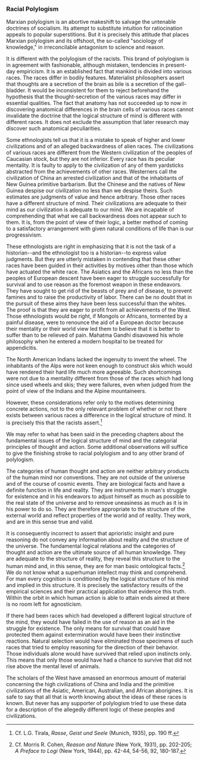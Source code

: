 ### Racial Polylogism

Marxian polylogism is an abortive makeshift to salvage the untenable doctrines of socialism. Its attempt to substitute intuition for ratiocination appeals to popular superstitions. But it is precisely this attitude that places Marxian polylogism and its offshoot, the so-called "sociology of knowledge," in irreconcilable antagonism to science and reason.

It is different with the polylogism of the racists. This brand of polylogism is in agreement with fashionable, although mistaken, tendencies in present-day empiricism. It is an established fact that mankind is divided into various races. The races differ in bodily features. Materialist philosophers assert that thoughts are a secretion of the brain as bile is a secretion of the gall-bladder. It would be inconsistent for them to reject beforehand the hypothesis that the thought-secretion of the various races may differ in essential qualities. The fact that anatomy has not succeeded up to now in discovering anatomical differences in the brain cells of various races cannot invalidate the doctrine that the logical structure of mind is different with different races. It does not exclude the assumption that later research may discover such anatomical peculiarities.

Some ethnologists tell us that it is a mistake to speak of higher and lower civilizations and of an alleged backwardness of alien races. The civilizations of various races are different from the Western civilization of the peoples of Caucasian stock, but they are not inferior. Every race has its peculiar mentality. It is faulty to apply to the civilization of any of them yardsticks abstracted from the achievements of other races. Westerners call the civilization of China an arrested civilization and that of the inhabitants of New Guinea primitive barbarism. But the Chinese and the natives of New Guinea despise our civilization no less than we despise theirs. Such estimates are judgments of value and hence arbitrary. Those other races have a different structure of mind. Their civilizations are adequate to their mind as our civilization is adequate to our mind. We are incapable of comprehending that what we call backwardness does not appear such to them. It is, from the point of view of their logic, a better method of coming to a satisfactory arrangement with given natural conditions of life than is our progressivism.

These ethnologists are right in emphasizing that it is not the task of a historian--and the ethnologist too is a historian--to express value judgments. But they are utterly mistaken in contending that these other races have been guided in their activities by motives other than those which have actuated the white race. The Asiatics and the Africans no less than the peoples of European descent have been eager to struggle successfully for survival and to use reason as the foremost weapon in these endeavors. They have sought to get rid of the beasts of prey and of disease, to prevent famines and to raise the productivity of labor. There can be no doubt that in the pursuit of these aims they have been less successful than the whites. The proof is that they are eager to profit from all achievements of the West. Those ethnologists would be right, if Mongols or Africans, tormented by a painful disease, were to renounce the aid of a European doctor because their mentality or their world view led them to believe that it is better to suffer than to be relieved of pain. Mahatma Gandhi disavowed his whole philosophy when he entered a modern hospital to be treated for appendicitis.

The North American Indians lacked the ingenuity to invent the wheel. The inhabitants of the Alps were not keen enough to construct skis which would have rendered their hard life much more agreeable. Such shortcomings were not due to a mentality different from those of the races which had long since used wheels and skis; they were failures, even when judged from the point of view of the Indians and the Alpine mountaineers.

However, these considerations refer only to the motives determining concrete actions, not to the only relevant problem of whether or not there exists between various races a difference in the logical structure of mind. It is precisely this that the racists assert.[^13]

[^13]: Cf. L.G. Tirala, *Rasse, Geist und Seele* (Munich, 1935), pp. 190 ff.

We may refer to what has been said in the preceding chapters about the fundamental issues of the logical structure of mind and the categorial principles of thought and action. Some additional observations will suffice to give the finishing stroke to racial polylogism and to any other brand of polylogism.

The categories of human thought and action are neither arbitrary products of the human mind nor conventions. They are not outside of the universe and of the course of cosmic events. They are biological facts and have a definite function in life and reality. They are instruments in man's struggle for existence and in his endeavors to adjust himself as much as possible to the real state of the universe and to remove uneasiness as much as it is in his power to do so. They are therefore appropriate to the structure of the external world and reflect properties of the world and of reality. They work, and are in this sense true and valid.

It is consequently incorrect to assert that aprioristic insight and pure reasoning do not convey any information about reality and the structure of the universe. The fundamental logical relations and the categories of thought and action are the ultimate source of all human knowledge. They are adequate to the structure of reality, they reveal this structure to the human mind and, in this sense, they are for man basic ontological facts.[^14] We do not know what a superhuman intellect may think and comprehend. For man every cognition is conditioned by the logical structure of his mind and implied in this structure. It is precisely the satisfactory results of the empirical sciences and their practical application that evidence this truth. Within the orbit in which human action is able to attain ends aimed at there is no room left for agnosticism.

[^14]: Cf. Morris R. Cohen, *Reason and Nature* (New York, 1931), pp. 202-205; *A Preface to Logi* (New York, 1944), pp. 42-44, 54-56, 92, 180-187.

If there had been races which had developed a different logical structure of the mind, they would have failed in the use of reason as an aid in the struggle for existence. The only means for survival that could have protected them against extermination would have been their instinctive reactions. Natural selection would have eliminated those specimens of such races that tried to employ reasoning for the direction of their behavior. Those individuals alone would have survived that relied upon instincts only. This means that only those would have had a chance to survive that did not rise above the mental level of animals.

The scholars of the West have amassed an enormous amount of material concerning the high civilizations of China and India and the primitive civilizations of the Asiatic, American, Australian, and African aborigines. It is safe to say that all that is worth knowing about the ideas of these races is known. But never has any supporter of polylogism tried to use these data for a description of the allegedly different logic of these peoples and civilizations. 

